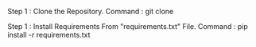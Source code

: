Step 1 : Clone the Repository.
  Command : git clone 
  
Step 1 : Install Requirements From "requirements.txt" File.
  Command : pip install -r requirements.txt
